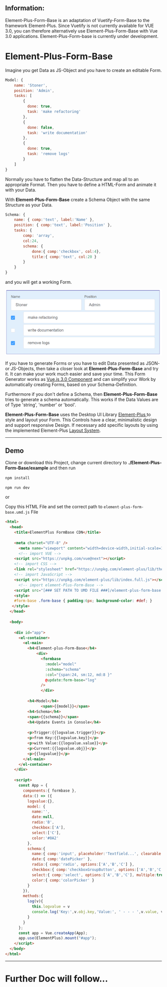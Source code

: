 ##  Information:

Element-Plus-Form-Base is an adaptation of Vuetify-Form-Base to the framework Element-Plus. Since Vuetify is not currently available for VUE 3.0, you can therefore alternatively use Element-Plus-Form-Base with Vue 3.0 applications. Element-Plus-Form-base is currently under development.


# Element-Plus-Form-Base


Imagine you get Data as JS-Object and you have to create an editable Form.

```javascript
Model: {
	name: 'Stoner',
	position: 'Admin',
	tasks: [
		{ 
		  done: true,
		  task: 'make refactoring' 
		},
		{ 
		  done: false,
		  task: 'write documentation'  
		},
		{ 
		  done: true,
		  task: 'remove logs'  
		}        
	]        
}
```

Normally you have to flatten the Data-Structure and map all to an appropriate Format. Then you have to define a HTML-Form and animate it with your Data. 

With **Element-Plus-Form-Base** create a Schema Object with the same Structure as your Data.

```javascript
Schema: {
	name: { comp:'text', label:'Name' },
	position: { comp:'text', label:'Position' },
	tasks: { 
		comp: 'array',
		col:24,
		schema: { 
			done:{ comp:'checkbox', col:4}, 
			title:{ comp:'text', col:20 }
		} 
	}
}  
```

and you will get a working Form. 

![Form](./images/array-schema.PNG)

If you have to generate Forms or you have to edit Data presented as JSON- or JS-Objects, then take a closer look at **Element-Plus-Form-Base** and try it. It can make your work much easier and save your time. This Form Generator works as [Vue.js 3.0 Component](https://vuejs.org/) and can simplify your Work by automatically creating Forms, based on your Schema-Definition. 

Furthermore if you don't define a Schema, then **Element-Plus-Form-Base** tries to generate a schema automatically. This works if the Data Values are of Type 'string', 'number' or 'bool'.

**Element-Plus-Form-Base** uses the Desktop UI Library [Element-Plus ](https://element-plus.org/#/en-US/) to style and layout your Form. This Controls have a clear, minimalistic design and support responsive Design. If necessary add specific layouts by using the implemented Element-Plus [Layout System](https://element-plus.org/#/en-US/component/layout/).

---
## Demo

Clone or download this Project, change current directory to **./Element-Plus-Form-Base/example**  and then run

`npm install`

`npm run dev`

or 

Copy this HTML File and set the correct path to `element-plus-form-base.umd.js` File 
```HTML
<html>
  <head>
    <title>ElementPlus FormBase CDN</title>
    
    <meta charset="UTF-8" />
	  <meta name="viewport" content="width=device-width,initial-scale=1.0"> 
	  <!-- import VUE -->
    <script src="https://unpkg.com/vue@next"></script>
    <!-- import CSS -->
    <link rel="stylesheet" href="https://unpkg.com/element-plus/lib/theme-chalk/index.css">
    <!-- import JavaScript -->
    <script src="https://unpkg.com/element-plus/lib/index.full.js"></script>
	  <!-- import element-Plus-Form-Base -->
    <script src="[### SET PATH TO UMD FILE ###]/element-plus-form-base.umd.js"></script>
	<style>
	#form-base .form-base { padding:6px; background-color: #def; }
   </style>
  </head>
  
  <body>
    
	<div id="app">
	  <el-container>
		<el-main>
		  <h4>Element-plus-Form-Base</h4>
			  <div>
				<formbase 
				  :model="model" 
				  :schema="schema" 
				  :col="{span:24, sm:12, md:8 }" 
				  @update:form-base="log" 
				/>
				</div>	
			
		  <h4>Model</h4>
				<span>{{model}}</span>
		  <h4>Schema</h4>
		  <span>{{schema}}</span>
		  <h4>Update Events in Console</h4>
		  
		  <p>Trigger:{{logvalue.trigger}}</p>
		  <p>from Key:{{logvalue.key}}</p>
		  <p>with Value:{{logvalue.value}}</p>
		  <p>Current:{{logvalue.obj}}</p>
		  <p>{{logvalue}}</p>
		</el-main>
	  </el-container>
    </div>
	
    <script>
      const App = {
        components:{ formbase },
        data:() => ({
		  logvalue:{},
          model: {
            name:'',
            date:null,				
            radio:'B',
			checkbox:['A'],
			select:['C'],
            color:'#0A2'				
          },
          schema:{
            name:{ comp:'input', placeholder:'Textfield...', clearable:true },
            date:{ comp:'datePicker' },
            radio:{ comp:'radio', options:['A','B','C'] },
            checkbox:{ comp:'checkboxGroupButton', options:['A','B','C'] },
            select:{ comp:'select', options:['A','B','C'], multiple:true },
            color:{ comp:'colorPicker' }
          }
        }),
        methods:{
          log(v){
			this.logvalue = v
            console.log('Key:',v.obj.key,'Value:', ' - - - ',v.value, v)
          }
        }
      };
      const app = Vue.createApp(App);
      app.use(ElementPlus).mount("#app");
    </script>
  </body>
</html>
```


---


# Further Doc will follow...
